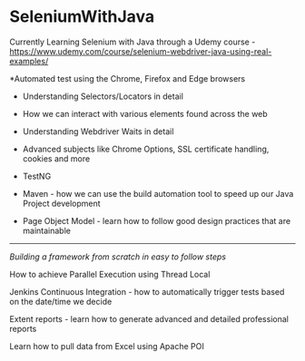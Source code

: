 # SeleniumWithJava
Currently Learning Selenium with Java through a Udemy course - https://www.udemy.com/course/selenium-webdriver-java-using-real-examples/



*Automated test using the Chrome, Firefox and Edge browsers

- Understanding Selectors/Locators in detail

- How we can interact with various elements found across the web

- Understanding Webdriver Waits in detail

- Advanced subjects like Chrome Options, SSL certificate handling, cookies and more

- TestNG

- Maven - how we can use the build automation tool to speed up our Java Project development

- Page Object Model - learn how to follow good design practices that are maintainable


------------------------------------------------------------------------------------------------

*Building a framework from scratch in easy to follow steps*

How to achieve Parallel Execution using Thread Local

Jenkins Continuous Integration - how to automatically trigger tests based on the date/time we decide

Extent reports - learn how to generate advanced and detailed professional reports

Learn how to pull data from Excel using Apache POI
